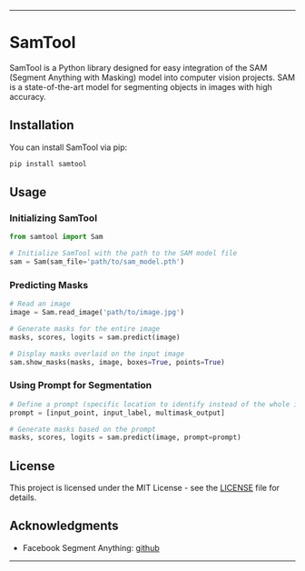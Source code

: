 
---

# SamTool

SamTool is a Python library designed for easy integration of the SAM (Segment Anything with Masking) model into computer vision projects. SAM is a state-of-the-art model for segmenting objects in images with high accuracy.

## Installation

You can install SamTool via pip:

```bash
pip install samtool
```

## Usage

### Initializing SamTool

```python
from samtool import Sam

# Initialize SamTool with the path to the SAM model file
sam = Sam(sam_file='path/to/sam_model.pth')
```

### Predicting Masks

```python
# Read an image
image = Sam.read_image('path/to/image.jpg')

# Generate masks for the entire image
masks, scores, logits = sam.predict(image)

# Display masks overlaid on the input image
sam.show_masks(masks, image, boxes=True, points=True)
```

### Using Prompt for Segmentation

```python
# Define a prompt (specific location to identify instead of the whole image)
prompt = [input_point, input_label, multimask_output]

# Generate masks based on the prompt
masks, scores, logits = sam.predict(image, prompt=prompt)
```

## License

This project is licensed under the MIT License - see the [LICENSE](LICENSE) file for details.

## Acknowledgments

- Facebook Segment Anything: [github](https://github.com/facebookresearch/segment-anything)

---
